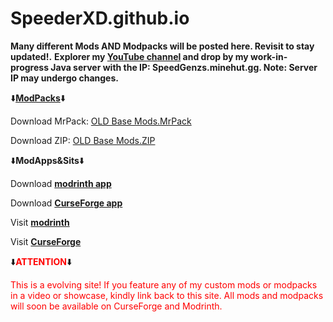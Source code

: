 # SpeederXD.github.io
__Many different Mods AND Modpacks will be posted here. Revisit to stay updated!.__
__Explorer my [YouTube channel](https://m.youtube.com/@speederxd7039) and drop by my work-in-progress Java server with the IP: SpeedGenzs.minehut.gg. Note: Server IP may undergo changes.__

⬇️[**ModPacks**](https://moddermore.net/lists)⬇️                                                                          

Download MrPack: [OLD Base Mods.MrPack](https://www.mediafire.com/file/jeb49fbs1hp29pd/My_Base_Mods_1.0.0.mrpack/file)

Download ZIP: [OLD Base Mods.ZIP](https://www.medafire.com/file/jbhy58e72xsnbx2/My_Base_Mods-1.0.0.zip/file)

⬇️**ModApps&Sits**⬇️

Download [__modrinth app__](https://modrinth.com/app)

Download [__CurseForge app__](https://www.curseforge.com/download/app)

Visit [__modrinth__](https://modrinth.com)

Visit [__CurseForge__](https://www.curseforge.com)

⬇️<span style="color:red; font-weight:bold;">ATTENTION</span>⬇️

<span style="color:red">This is a evolving site! If you feature any of my custom mods or modpacks in a video or showcase, kindly link back to this site. All mods and modpacks will soon be available on CurseForge and Modrinth.
